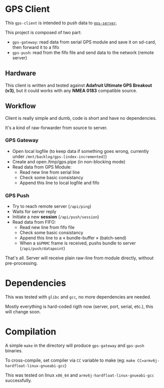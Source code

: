 # GPS Client
This `gps-client` is intended to push data to [`gps-server`](https://github.com/maxux/gps-server).

This project is composed of two part:
- `gps-gateway`: read data from serial GPS module and save it on sd-card, then forward it to a fifo
- `gps-push`: read from the fifo file and send data to the network (remote server)

## Hardware
This client is written and tested against **Adafruit Ultimate GPS Breakout (v3)**,
but it could works with any **NMEA 0183** compatible source.

## Workflow
Client is really simple and dumb, code is short and have no dependencies.

It's a kind of raw-forwarder from source to server.

### GPS Gateway
- Open local logfile (to keep data if something goes wrong, currently under `/mnt/backlog/gps-[index-incremented]`)
- Create and open /tmp/gps.pipe (in non-blocking mode)
- Read data from GPS Module:
  - Read new line from serial line
  - Check some basic consistancy
  - Append this line to local logfile and fifo

### GPS Push
- Try to reach remote server (`/api/ping`)
- Waits for server reply
- Initiate a new **session** (`/api/push/session`)
- Read data from FIFO:
  - Read new line from fifo file
  - Check some basic consistancy
  - Append this line to a « bundle-buffer » (batch-send)
  - When a `$GPRMC` frame is received, pushs bundle to server (`/api/push/datapoint`)

That's all. Server will receive plain raw-line from module directly, without pre-processing.

# Dependencies
This was tested with `glibc` and `gcc`, no more dependencies are needed.

Mostly everything is hard-coded rigth now (server, port, serial, etc.), this will change soon.

# Compilation
A simple `make` in the directory will produce `gps-gateway` and `gps-push` binaries.

To cross-compile, set compiler via `CC` variable to make (eg: `make CC=armv6j-hardfloat-linux-gnueabi-gcc`)

This was tested on linux `x86_64` and `armv6j-hardfloat-linux-gnueabi-gcc` successfully.
